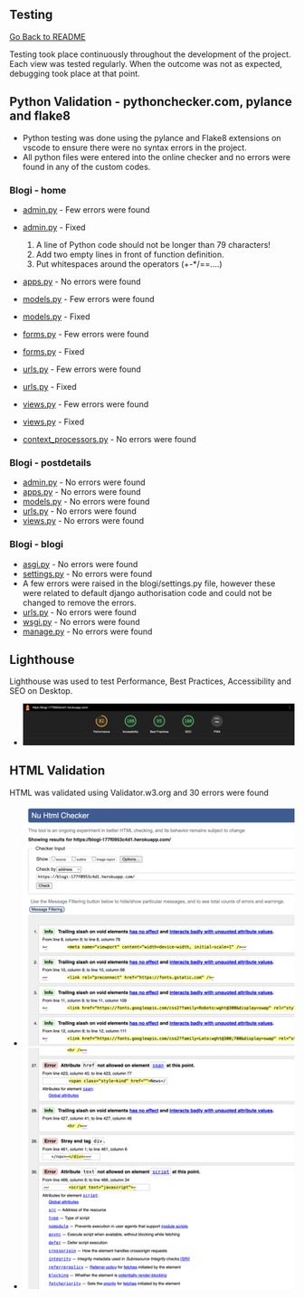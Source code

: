 ## Testing
[Go Back to README](README.md)

Testing took place continuously throughout the development of the project. Each view was tested regularly. 
When the outcome was not as expected, debugging took place at that point.

## Python Validation - pythonchecker.com, pylance and flake8
* Python testing was done using the pylance and Flake8 extensions on vscode to ensure there were no syntax errors in the project. 
* All python files were entered into the online checker and no errors were found in any of the custom codes.

### Blogi - home

* [admin.py](./assets/readme/test/admin_error.png) - Few errors were found
* [admin.py](./assets/readme/test/admin_fixed.png) - Fixed
  1. A line of Python code should not be longer than 79 characters!
  2. Add two empty lines in front of function definition.
  3. Put whitespaces around the operators (+-*/==....)


* [apps.py](./assets/readme/test/apps.png) - No errors were found

* [models.py](./assets/readme/test/model_error.png) - Few errors were found
* [models.py](./assets/readme/test/fixed.png) - Fixed

* [forms.py](./assets/readme/test/forms_error.png) - Few errors were found
* [forms.py](./assets/readme/test/fixed.png) - Fixed

* [urls.py](./assets/readme/test/urls_error.png) - Few errors were found
* [urls.py](./assets/readme/test/fixed.png) - Fixed

* [views.py](./assets/readme/test/views_error.png) - Few errors were found
* [views.py](./assets/readme/test/fixed.png) - Fixed

* [context_processors.py](./assets/readme/test/fixed.png) - No errors were found


### Blogi - postdetails
* [admin.py](./assets/readme/test/fixed.png) - No errors were found
* [apps.py](./assets/readme/test/fixed.png) - No errors were found
* [models.py](./assets/readme/test/fixed.png) - No errors were found
* [urls.py](./assets/readme/test/fixed.png) - No errors were found
* [views.py](./assets/readme/test/fixed.png) - No errors were found

### Blogi - blogi
* [asgi.py](./assets/readme/test/fixed.png) - No errors were found
* [settings.py](./assets/readme/test/fixed.png) - No errors were found
* A few errors were raised in the blogi/settings.py file, however these were related to default django authorisation code and could not be changed to remove the errors.
* [urls.py](./assets/readme/test/fixed.png) - No errors were found
* [wsgi.py](./assets/readme/test/fixed.png) - No errors were found
* [manage.py](./assets/readme/test/fixed.png) - No errors were found

## Lighthouse
Lighthouse was used to test Performance, Best Practices, Accessibility and SEO on Desktop.
* ![Lighthouse](./assets/readme/test/lighthouse.png)

## HTML Validation
HTML was validated using Validator.w3.org and 30 errors were found

* ![HTML Validation](./assets/readme/test/htmlvalidation_one.png)
* ![HTML Validation](./assets/readme/test/htmlvalidation_two.png)